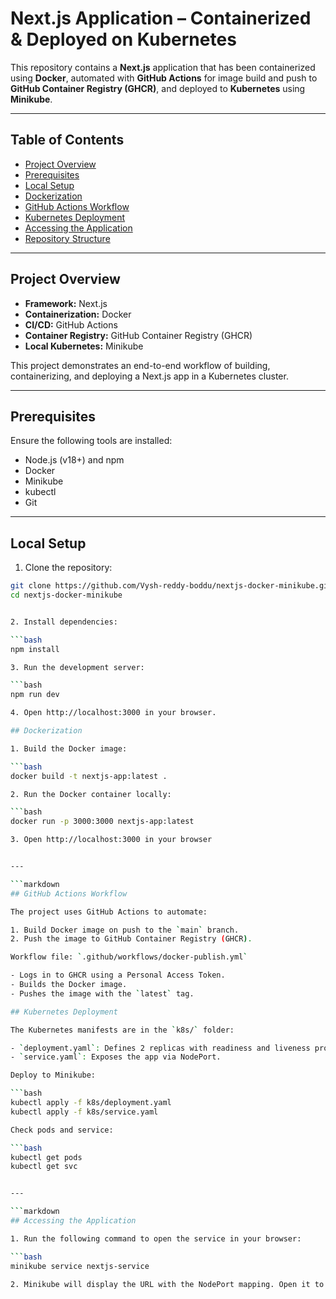 # Next.js Application – Containerized & Deployed on Kubernetes

This repository contains a **Next.js** application that has been containerized using **Docker**, automated with **GitHub Actions** for image build and push to **GitHub Container Registry (GHCR)**, and deployed to **Kubernetes** using **Minikube**.

---

## Table of Contents

- [Project Overview](#project-overview)  
- [Prerequisites](#prerequisites)  
- [Local Setup](#local-setup)  
- [Dockerization](#dockerization)  
- [GitHub Actions Workflow](#github-actions-workflow)  
- [Kubernetes Deployment](#kubernetes-deployment)  
- [Accessing the Application](#accessing-the-application)  
- [Repository Structure](#repository-structure)

---

## Project Overview

- **Framework:** Next.js  
- **Containerization:** Docker  
- **CI/CD:** GitHub Actions  
- **Container Registry:** GitHub Container Registry (GHCR)  
- **Local Kubernetes:** Minikube  

This project demonstrates an end-to-end workflow of building, containerizing, and deploying a Next.js app in a Kubernetes cluster.

---

## Prerequisites

Ensure the following tools are installed:

- Node.js (v18+) and npm  
- Docker  
- Minikube  
- kubectl  
- Git  

---

## Local Setup

1. Clone the repository:

```bash
git clone https://github.com/Vysh-reddy-boddu/nextjs-docker-minikube.git
cd nextjs-docker-minikube


2. Install dependencies:

```bash
npm install

3. Run the development server:

```bash
npm run dev

4. Open http://localhost:3000 in your browser.

## Dockerization

1. Build the Docker image:

```bash
docker build -t nextjs-app:latest .

2. Run the Docker container locally:

```bash
docker run -p 3000:3000 nextjs-app:latest

3. Open http://localhost:3000 in your browser


---

```markdown
## GitHub Actions Workflow

The project uses GitHub Actions to automate:

1. Build Docker image on push to the `main` branch.
2. Push the image to GitHub Container Registry (GHCR).

Workflow file: `.github/workflows/docker-publish.yml`

- Logs in to GHCR using a Personal Access Token.
- Builds the Docker image.
- Pushes the image with the `latest` tag.

## Kubernetes Deployment

The Kubernetes manifests are in the `k8s/` folder:

- `deployment.yaml`: Defines 2 replicas with readiness and liveness probes.
- `service.yaml`: Exposes the app via NodePort.

Deploy to Minikube:

```bash
kubectl apply -f k8s/deployment.yaml
kubectl apply -f k8s/service.yaml

Check pods and service:

```bash 
kubectl get pods
kubectl get svc


---

```markdown
## Accessing the Application

1. Run the following command to open the service in your browser:

```bash
minikube service nextjs-service

2. Minikube will display the URL with the NodePort mapping. Open it to see your Next.js app.
